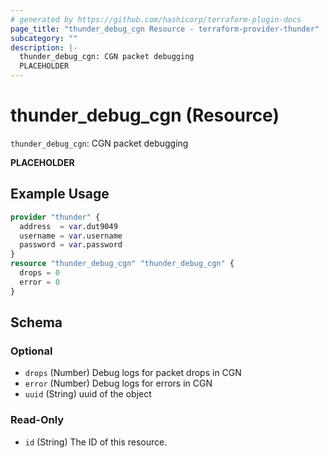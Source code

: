 ```yaml
---
# generated by https://github.com/hashicorp/terraform-plugin-docs
page_title: "thunder_debug_cgn Resource - terraform-provider-thunder"
subcategory: ""
description: |-
  thunder_debug_cgn: CGN packet debugging
  PLACEHOLDER
---
```


# thunder_debug_cgn (Resource)

`thunder_debug_cgn`: CGN packet debugging

__PLACEHOLDER__

## Example Usage

```terraform
provider "thunder" {
  address  = var.dut9049
  username = var.username
  password = var.password
}
resource "thunder_debug_cgn" "thunder_debug_cgn" {
  drops = 0
  error = 0
}
```

<!-- schema generated by tfplugindocs -->
## Schema

### Optional

- `drops` (Number) Debug logs for packet drops in CGN
- `error` (Number) Debug logs for errors in CGN
- `uuid` (String) uuid of the object

### Read-Only

- `id` (String) The ID of this resource.


